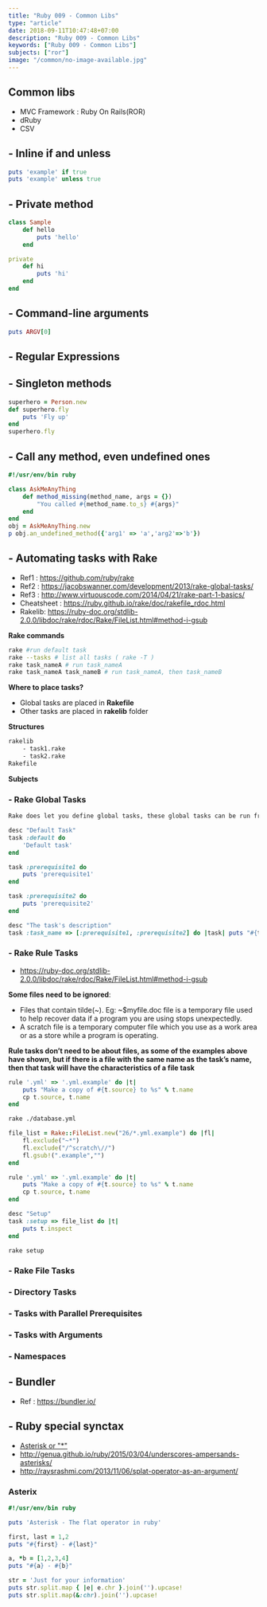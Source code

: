 ```yaml
---
title: "Ruby 009 - Common Libs"
type: "article"
date: 2018-09-11T10:47:48+07:00
description: "Ruby 009 - Common Libs"
keywords: ["Ruby 009 - Common Libs"]
subjects: ["ror"]
image: "/common/no-image-available.jpg"
---
```


## Common libs

- MVC Framework : Ruby On Rails(ROR)
- dRuby
- CSV

## - Inline if and unless

```ruby
puts 'example' if true
puts 'example' unless true
```
## - Private method

```ruby
class Sample
    def hello
        puts 'hello'
    end

private
    def hi
        puts 'hi'
    end
end
```

## - Command-line arguments

```ruby
puts ARGV[0]
```

## - Regular Expressions

## - Singleton methods

```ruby
superhero = Person.new
def superhero.fly
    puts 'Fly up'
end
superhero.fly
```

## - Call any method, even undefined ones

```ruby
#!/usr/env/bin ruby

class AskMeAnyThing
    def method_missing(method_name, args = {})
        "You called #{method_name.to_s} #{args}"
    end
end
obj = AskMeAnyThing.new
p obj.an_undefined_method({'arg1' => 'a','arg2'=>'b'})
```

## - Automating tasks with Rake

- Ref1 : https://github.com/ruby/rake
- Ref2 : https://jacobswanner.com/development/2013/rake-global-tasks/
- Ref3 : http://www.virtuouscode.com/2014/04/21/rake-part-1-basics/
- Cheatsheet : https://ruby.github.io/rake/doc/rakefile_rdoc.html
- Rakelib: https://ruby-doc.org/stdlib-2.0.0/libdoc/rake/rdoc/Rake/FileList.html#method-i-gsub

**Rake commands**

```bash
rake #run default task
rake --tasks # list all tasks ( rake -T )
rake task_nameA # run task_nameA
rake task_nameA task_nameB # run task_nameA, then task_nameB
```

**Where to place tasks?**

- Global tasks are placed in **Rakefile**
- Other tasks are placed in **rakelib** folder

**Structures**
```html
rakelib
    - task1.rake
    - task2.rake
Rakefile
```

**Subjects**

### - Rake Global Tasks

```html
Rake does let you define global tasks, these global tasks can be run from any directory – even those that do not have a Rakefile in their hierarchy.
```

```ruby
desc "Default Task"
task :default do
    'Default task'
end

task :prerequisite1 do
	puts 'prerequisite1'
end

task :prerequisite2 do
	puts 'prerequisite2'
end

desc "The task's description"
task :task_name => [:prerequisite1, :prerequisite2] do |task| puts "#{task.name}" end
```
### - Rake Rule Tasks

- https://ruby-doc.org/stdlib-2.0.0/libdoc/rake/rdoc/Rake/FileList.html#method-i-gsub

**Some files need to be ignored**:

- Files that contain tilde(~). Eg: ~$myfile.doc file is a temporary file used to help recover data if a program you are using stops unexpectedly.
- A scratch file is a temporary computer file which you use as a work area or as a store while a program is operating.

**Rule tasks don’t need to be about files, as some of the examples above have shown, but if there is a file with the same name as the task’s name, then that task will have the characteristics of a file task**

```ruby
rule '.yml' => '.yml.example' do |t|
	puts "Make a copy of #{t.source} to %s" % t.name
	cp t.source, t.name
end
```

```bash
rake ./database.yml
```

```ruby
file_list = Rake::FileList.new("26/*.yml.example") do |fl|
	fl.exclude("~*")
	fl.exclude("/^scratch\//")
	fl.gsub!(".example","")
end

rule '.yml' => '.yml.example' do |t|
	puts "Make a copy of #{t.source} to %s" % t.name
	cp t.source, t.name
end

desc "Setup"
task :setup => file_list do |t|
	puts t.inspect
end
```

```bash
rake setup
```

### - Rake File Tasks

### - Directory Tasks

### - Tasks with Parallel Prerequisites

### - Tasks with Arguments

### - Namespaces

## - Bundler

- Ref : https://bundler.io/

## - Ruby special synctax

- [Asterisk or "*"](https://cbabhusal.wordpress.com/2015/10/06/ruby-what-is-the-asterix-in-function-param/)
- http://genua.github.io/ruby/2015/03/04/underscores-ampersands-asterisks/
- http://raysrashmi.com/2013/11/06/splat-operator-as-an-argument/

### Asterix

```ruby
#!/usr/env/bin ruby

puts 'Asterisk - The flat operator in ruby'

first, last = 1,2
puts "#{first} - #{last}"

a, *b = [1,2,3,4]
puts "#{a} - #{b}"

str = 'Just for your information'
puts str.split.map { |e| e.chr }.join('').upcase!
puts str.split.map(&:chr).join('').upcase!
```